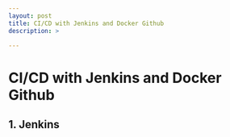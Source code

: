 ```yaml
---
layout: post
title: CI/CD with Jenkins and Docker Github
description: >

---
```


# CI/CD with Jenkins and Docker Github

## 1. Jenkins




